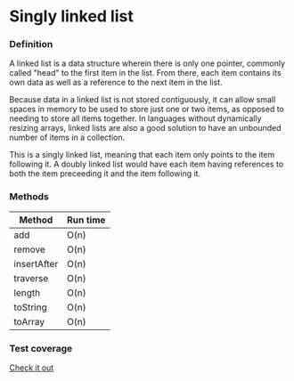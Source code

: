 # Singly linked list


### Definition

A linked list is a data structure wherein there is only one pointer, commonly called "head" to the first item in the list. From there, each item contains its own data as well as a reference to the next item in the list.

Because data in a linked list is not stored contiguously, it can allow small spaces in memory to be used to store just one or two items, as opposed to needing to store all items together. In languages without dynamically resizing arrays, linked lists are also a good solution to have an unbounded number of items in a collection.

This is a singly linked list, meaning that each item only points to the item following it. A doubly linked list would have each item having references to both the item preceeding it and the item following it.


### Methods

Method      | Run time
---         | ---
add         | O(n)
remove      | O(n)
insertAfter | O(n)
traverse    | O(n)
length      | O(n)
toString    | O(n)
toArray     | O(n)

### Test coverage

[Check it out](https://heatherbooker.github.io/dataStructures/coverage/singlyLinkedList/index.html)
